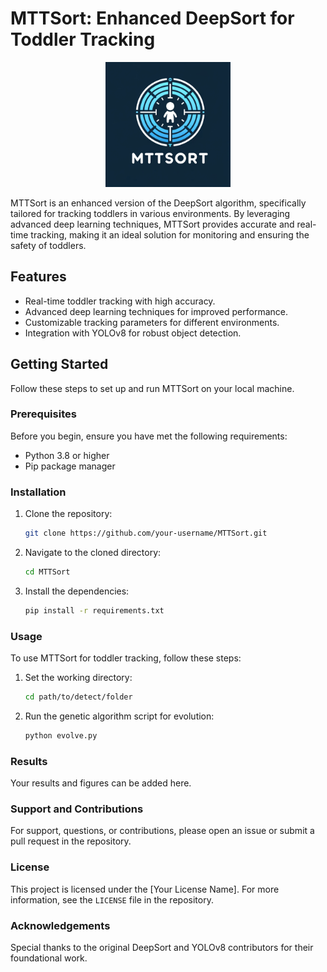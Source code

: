# MTTSort: Enhanced DeepSort for Toddler Tracking

<p align="center">
    <img src="figures/MTTSort_logo.png" alt="MTTSort Logo" width="200" height='200'/>
</p>

MTTSort is an enhanced version of the DeepSort algorithm, specifically tailored for tracking toddlers in various environments. By leveraging advanced deep learning techniques, MTTSort provides accurate and real-time tracking, making it an ideal solution for monitoring and ensuring the safety of toddlers.

## Features

- Real-time toddler tracking with high accuracy.
- Advanced deep learning techniques for improved performance.
- Customizable tracking parameters for different environments.
- Integration with YOLOv8 for robust object detection.

## Getting Started

Follow these steps to set up and run MTTSort on your local machine.

### Prerequisites

Before you begin, ensure you have met the following requirements:

- Python 3.8 or higher
- Pip package manager

### Installation

1. Clone the repository:

    ```bash
    git clone https://github.com/your-username/MTTSort.git
    ```

2. Navigate to the cloned directory:

    ```bash
    cd MTTSort
    ```

3. Install the dependencies:

    ```bash
    pip install -r requirements.txt
    ```

### Usage

To use MTTSort for toddler tracking, follow these steps:

1. Set the working directory:

    ```bash
    cd path/to/detect/folder
    ```

2. Run the genetic algorithm script for evolution:

    ```bash
    python evolve.py
    ```

### Results

Your results and figures can be added here.

### Support and Contributions

For support, questions, or contributions, please open an issue or submit a pull request in the repository.

### License

This project is licensed under the [Your License Name]. For more information, see the `LICENSE` file in the repository.

### Acknowledgements

Special thanks to the original DeepSort and YOLOv8 contributors for their foundational work.
